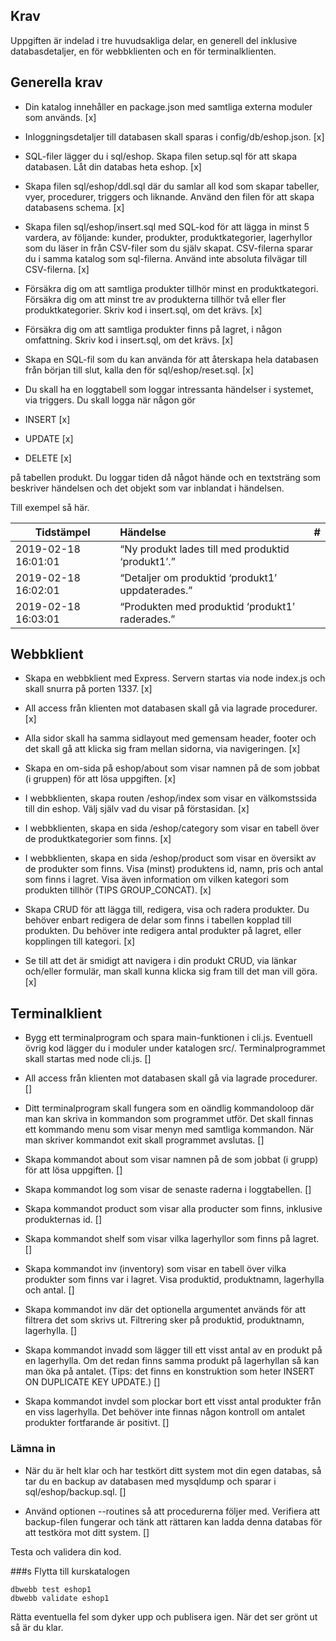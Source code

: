 ## Krav
Uppgiften är indelad i tre huvudsakliga delar, en generell del inklusive databasdetaljer, en för webbklienten och en för terminalklienten.

## Generella krav

- Din katalog innehåller en package.json med samtliga externa moduler som används. [x]

- Inloggningsdetaljer till databasen skall sparas i config/db/eshop.json. [x]

- SQL-filer lägger du i sql/eshop. Skapa filen setup.sql för att skapa databasen. Låt din databas heta eshop. [x]

- Skapa filen sql/eshop/ddl.sql där du samlar all kod som skapar tabeller, vyer, procedurer, triggers och liknande. Använd den filen för att skapa databasens schema. [x]

- Skapa filen sql/eshop/insert.sql med SQL-kod för att lägga in minst 5 vardera, av följande: kunder, produkter, produktkategorier, lagerhyllor som du läser in från CSV-filer som du själv skapat. CSV-filerna sparar du i samma katalog som sql-filerna. Använd inte absoluta filvägar till CSV-filerna. [x]

- Försäkra dig om att samtliga produkter tillhör minst en produktkategori. Försäkra dig om att minst tre av produkterna tillhör två eller fler produktkategorier. Skriv kod i insert.sql, om det krävs. [x]

- Försäkra dig om att samtliga produkter finns på lagret, i någon omfattning. Skriv kod i insert.sql, om det krävs. [x]

- Skapa en SQL-fil som du kan använda för att återskapa hela databasen från början till slut, kalla den för sql/eshop/reset.sql. [x]

- Du skall ha en loggtabell som loggar intressanta händelser i systemet, via triggers. Du skall logga när någon gör 
- INSERT [x] 
- UPDATE [x] 
- DELETE [x]

på tabellen produkt. Du loggar tiden då något hände och en textsträng som beskriver händelsen och det objekt som var inblandat i händelsen.

Till exempel så här.

| Tidstämpel         | Händelse | # |
|--------------|:-----|-----------:|
| 2019-02-18 16:01:01 |  “Ny produkt lades till med produktid ‘produkt1’.” |         
| 2019-02-18 16:02:01 | “Detaljer om produktid ‘produkt1’ uppdaterades.”||
|2019-02-18 16:03:01|“Produkten med produktid ‘produkt1’ raderades.”|

## Webbklient
- Skapa en webbklient med Express. Servern startas via node index.js och skall snurra på porten 1337. [x]

- All access från klienten mot databasen skall gå via lagrade procedurer. [x]

- Alla sidor skall ha samma sidlayout med gemensam header, footer och det skall gå att klicka sig fram mellan sidorna, via navigeringen. [x]

- Skapa en om-sida på eshop/about som visar namnen på de som jobbat (i gruppen) för att lösa uppgiften. [x]

- I webbklienten, skapa routen /eshop/index som visar en välkomstssida till din eshop. Välj själv vad du visar på förstasidan. [x]

- I webbklienten, skapa en sida /eshop/category som visar en tabell över de produktkategorier som finns. [x]

- I webbklienten, skapa en sida /eshop/product som visar en översikt av de produkter som finns. Visa (minst) produktens id, namn, pris och antal som finns i lagret. Visa även information om vilken kategori som produkten tillhör (TIPS GROUP_CONCAT). [x]

- Skapa CRUD för att lägga till, redigera, visa och radera produkter. Du behöver enbart redigera de delar som finns i tabellen kopplad till produkten. Du behöver inte redigera antal produkter på lagret, eller kopplingen till kategori. [x]

- Se till att det är smidigt att navigera i din produkt CRUD, via länkar och/eller formulär, man skall kunna klicka sig fram till det man vill göra. [x]

## Terminalklient

- Bygg ett terminalprogram och spara main-funktionen i cli.js. Eventuell övrig kod lägger du i moduler under katalogen src/. Terminalprogrammet skall startas med node cli.js. []

- All access från klienten mot databasen skall gå via lagrade procedurer. []

- Ditt terminalprogram skall fungera som en oändlig kommandoloop där man kan skriva in kommandon som programmet utför. Det skall finnas ett kommando menu som visar menyn med samtliga kommandon. När man skriver kommandot exit skall programmet avslutas. []

- Skapa kommandot about som visar namnen på de som jobbat (i grupp) för att lösa uppgiften. []

- Skapa kommandot log <number> som visar de <number> senaste raderna i loggtabellen. []

- Skapa kommandot product som visar alla producter som finns, inklusive produkternas id. []

- Skapa kommandot shelf som visar vilka lagerhyllor som finns på lagret. []

- Skapa kommandot inv (inventory) som visar en tabell över vilka produkter som finns var i lagret. Visa produktid, produktnamn, lagerhylla och antal. []

- Skapa kommandot inv <str> där det optionella argumentet <str> används för att filtrera det som skrivs ut. Filtrering sker på produktid, produktnamn, lagerhylla. []

- Skapa kommandot invadd <productid> <shelf> <number> som lägger till ett visst antal av en produkt på en lagerhylla. Om det redan finns samma produkt på lagerhyllan så kan man öka på antalet. (Tips: det finns en konstruktion som heter INSERT ON DUPLICATE KEY UPDATE.) []

- Skapa kommandot invdel <productid> <shelf> <number> som plockar bort ett visst antal produkter från en viss lagerhylla. Det behöver inte finnas någon kontroll om antalet produkter fortfarande är positivt. []

### Lämna in

- När du är helt klar och har testkört ditt system mot din egen databas, så tar du en backup av databasen med mysqldump och sparar i sql/eshop/backup.sql. []

- Använd optionen --routines så att procedurerna följer med. Verifiera att backup-filen fungerar och tänk att rättaren kan ladda denna databas för att testköra mot ditt system. []

Testa och validera din kod.

###s Flytta till kurskatalogen

```
dbwebb test eshop1
dbwebb validate eshop1
```
Rätta eventuella fel som dyker upp och publisera igen. När det ser grönt ut så är du klar.